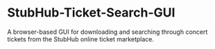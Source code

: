 # StubHub-Ticket-Search-GUI
A browser-based GUI for downloading and searching through concert tickets from the StubHub online ticket marketplace.
